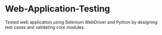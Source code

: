 # Web-Application-Testing
Tested web application using Selenium WebDriver and Python by designing test cases and validating core modules.
